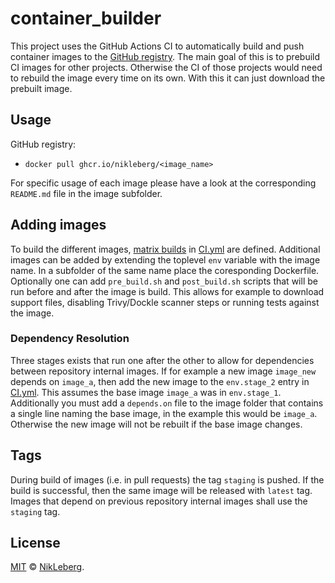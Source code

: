 # container_builder
This project uses the GitHub Actions CI to automatically build and push container images to the [GitHub registry](ghcr.io). The main goal of this is to prebuild CI images for other projects. Otherwise the CI of those projects would need to rebuild the image every time on its own. With this it can just download the prebuilt image.

## Usage
GitHub registry:
- `docker pull ghcr.io/nikleberg/<image_name>`

For specific usage of each image please have a look at the corresponding `README.md` file in the image subfolder.

## Adding images
To build the different images, [matrix builds](https://docs.github.com/en/actions/using-jobs/using-a-build-matrix-for-your-jobs) in [CI.yml](.github/workflows/CI.yml) are defined. Additional images can be added by extending the toplevel `env` variable with the image name. In a subfolder of the same name place the coresponding Dockerfile. Optionally one can add `pre_build.sh` and `post_build.sh` scripts that will be run before and after the image is build. This allows for example to download support files, disabling Trivy/Dockle scanner steps or running tests against the image.

### Dependency Resolution
Three stages exists that run one after the other to allow for dependencies between repository internal images.
If for example a new image `image_new` depends on `image_a`, then add the new image to the `env.stage_2` entry in [CI.yml](.github/workflows/CI.yml). This assumes the base image `image_a` was in `env.stage_1`.
Additionally you must add a `depends.on` file to the image folder that contains a single line naming the base image, in the example this would be `image_a`. Otherwise the new image will not be rebuilt if the base image changes.

## Tags
During build of images (i.e. in pull requests) the tag `staging` is pushed. If the build is successful, then the same image will be released with `latest` tag. Images that depend on previous repository internal images shall use the `staging` tag.

## License
[MIT](LICENSE) © [NikLeberg](https://github.com/NikLeberg).
